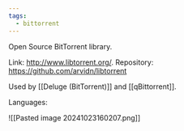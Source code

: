 ```yaml
---
tags:
  - bittorrent
---
```

Open Source BitTorrent library. 

Link: http://www.libtorrent.org/.
Repository: https://github.com/arvidn/libtorrent

Used by [[Deluge (BitTorrent)]] and [[qBittorrent]].

Languages:

![[Pasted image 20241023160207.png]]